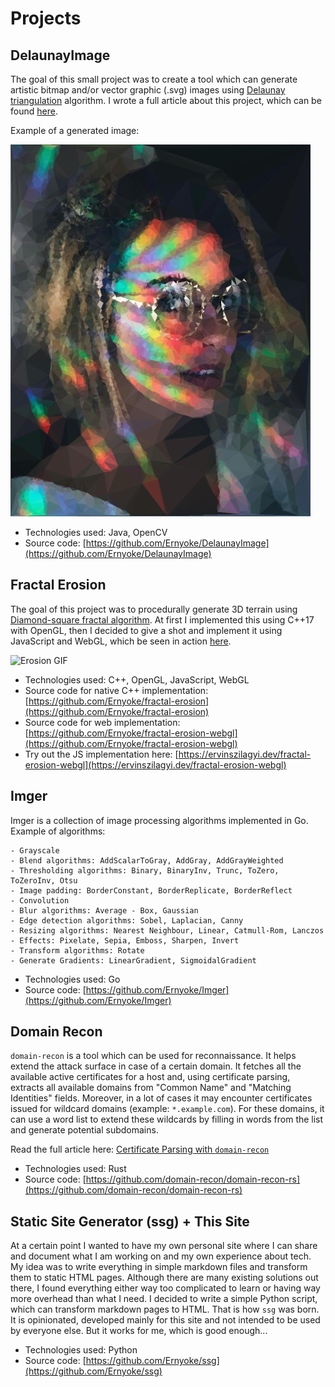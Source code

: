 # Projects

## DelaunayImage

The goal of this small project was to create a tool which can generate artistic bitmap and/or vector graphic (.svg) images using [Delaunay triangulation](https://en.wikipedia.org/wiki/Delaunay_triangulation) algorithm. I wrote a full article about this project, which can be found [here](https://ervinszilagyi.dev/articles/generate-low-poly-images-using-del-triangulation.html).

Example of a generated image:

![Triangulated output image](images/delaunay.jpg)

- Technologies used: Java, OpenCV
- Source code: [https://github.com/Ernyoke/DelaunayImage](https://github.com/Ernyoke/DelaunayImage)

## Fractal Erosion

The goal of this project was to procedurally generate 3D terrain using [Diamond-square fractal algorithm](https://en.wikipedia.org/wiki/Diamond-square_algorithm). At first I implemented this using C++17 with OpenGL, then I decided to give a shot and implement it using JavaScript and WebGL, which be seen in action [here](https://ervinszilagyi.dev/fractal-erosion-webgl).

![Erosion GIF](images/erosion_resized.gif)

- Technologies used: C++, OpenGL, JavaScript, WebGL
- Source code for native C++ implementation: [https://github.com/Ernyoke/fractal-erosion](https://github.com/Ernyoke/fractal-erosion)
- Source code for web implementation: [https://github.com/Ernyoke/fractal-erosion-webgl](https://github.com/Ernyoke/fractal-erosion-webgl)
- Try out the JS implementation here: [https://ervinszilagyi.dev/fractal-erosion-webgl](https://ervinszilagyi.dev/fractal-erosion-webgl)

## Imger

Imger is a collection of image processing algorithms implemented in Go. Example of algorithms:

    - Grayscale
    - Blend algorithms: AddScalarToGray, AddGray, AddGrayWeighted
    - Thresholding algorithms: Binary, BinaryInv, Trunc, ToZero, ToZeroInv, Otsu
    - Image padding: BorderConstant, BorderReplicate, BorderReflect
    - Convolution
    - Blur algorithms: Average - Box, Gaussian
    - Edge detection algorithms: Sobel, Laplacian, Canny
    - Resizing algorithms: Nearest Neighbour, Linear, Catmull-Rom, Lanczos
    - Effects: Pixelate, Sepia, Emboss, Sharpen, Invert
    - Transform algorithms: Rotate
    - Generate Gradients: LinearGradient, SigmoidalGradient

- Technologies used: Go
- Source code: [https://github.com/Ernyoke/Imger](https://github.com/Ernyoke/Imger)

## Domain Recon

`domain-recon` is a tool which can be used for reconnaissance. It helps extend the attack surface in case of a certain domain. It fetches all the available active certificates for a host and, using certificate parsing, extracts all available domains from "Common Name" and "Matching Identities" fields. Moreover, in a lot of cases it may encounter certificates issued for wildcard domains (example: `*.example.com`). For these domains, it can use a word list to extend these wildcards by filling in words from the list and generate potential subdomains.

Read the full article here: [Certificate Parsing with `domain-recon`](articles/certificate-parsing-with-domain-recon)

- Technologies used: Rust
- Source code: [https://github.com/domain-recon/domain-recon-rs](https://github.com/domain-recon/domain-recon-rs)

## Static Site Generator (ssg) + This Site

At a certain point I wanted to have my own personal site where I can share and document what I am working on and my own experience about tech. My idea was to write everything in simple markdown files and transform them to static HTML pages. Although there are many existing solutions out there, I found everything either way too complicated to learn or having way more overhead than what I need. I decided to write a simple Python script, which can transform markdown pages to HTML. That is how `ssg` was born. It is opinionated, developed mainly for this site and not intended to be used by everyone else. But it works for me, which is good enough...

- Technologies used: Python
- Source code: [https://github.com/Ernyoke/ssg](https://github.com/Ernyoke/ssg)